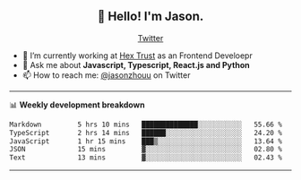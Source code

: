 <h2 align="center">👋 Hello! I'm Jason.</h2>
<p align="center">
  <a href="https://twitter.com/jasonzhouu">Twitter</a>
</p>


- 🔭 I’m currently working at [Hex Trust](https://hextrust.com/) as an Frontend Develoepr
- 💬 Ask me about **Javascript, Typescript, React.js and Python**
- 📫 How to reach me: [@jasonzhouu](https://twitter.com/jasonzhouu) on Twitter

-------

📊 **Weekly development breakdown**
<!--START_SECTION:waka-->

```txt
Markdown         5 hrs 10 mins   ██████████████░░░░░░░░░░░   55.66 %
TypeScript       2 hrs 14 mins   ██████░░░░░░░░░░░░░░░░░░░   24.20 %
JavaScript       1 hr 15 mins    ███▒░░░░░░░░░░░░░░░░░░░░░   13.64 %
JSON             15 mins         ▓░░░░░░░░░░░░░░░░░░░░░░░░   02.80 %
Text             13 mins         ▓░░░░░░░░░░░░░░░░░░░░░░░░   02.43 %
```

<!--END_SECTION:waka-->

-------
